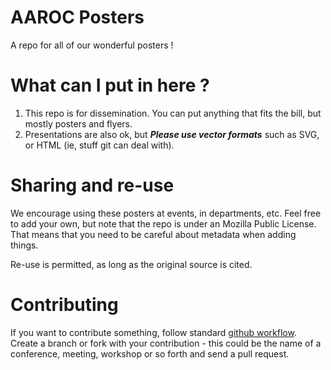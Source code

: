 # AAROC Posters
A repo for all of our wonderful posters !

# What can I put in here ? 
  
  1. This repo is for dissemination. You can put anything that fits the bill, but mostly posters and flyers. 
  1. Presentations are also ok, but ***Please use vector formats*** such as SVG, or HTML (ie, stuff git can deal with).

# Sharing and re-use 

We encourage using these posters at events, in departments, etc. Feel free to add your own, but note that the repo is under an Mozilla Public License. That means that you need to be careful about metadata when adding things. 

Re-use is permitted, as long as the original source is cited.

# Contributing

If you want to contribute something, follow standard [github workflow](https://guides.github.com/introduction/flow/). Create a branch or fork with your contribution - this could be the name of a conference, meeting, workshop or so forth and send a pull request.
